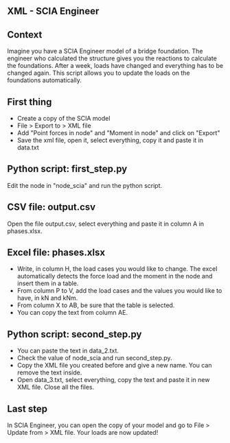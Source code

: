 ## XML - SCIA Engineer

## Context
Imagine you have a SCIA Engineer model of a bridge foundation. The engineer who calculated the structure gives you the reactions to calculate the foundations. After a week, loads have changed and everything has to be changed again. This script allows you to update the loads on the foundations automatically.

## First thing
- Create a copy of the SCIA model
- File > Export to > XML file
- Add "Point forces in node" and "Moment in node" and click on "Export"
- Save the xml file, open it, select everything, copy it and paste it in data.txt

## Python script: first_step.py
Edit the node in "node_scia" and run the python script.

## CSV file: output.csv
Open the file output.csv, select everything and paste it in column A in phases.xlsx.

## Excel file: phases.xlsx
- Write, in column H, the load cases you would like to change. The excel automatically detects the force load and the moment in the node and insert them in a table.
- From column P to V, add the load cases and the values you would like to have, in kN and kNm.
- From column X to AB, be sure that the table is selected.
- You can copy the text from column AE.

## Python script: second_step.py
- You can paste the text in data_2.txt.
- Check the value of node_scia and run second_step.py.
- Copy the XML file you created before and give a new name. You can remove the text inside.
- Open data_3.txt, select everything, copy the text and paste it in new XML file. Close all the files.

## Last step
In SCIA Engineer, you can open the copy of your model and go to File > Update from > XML file.
Your loads are now updated!



